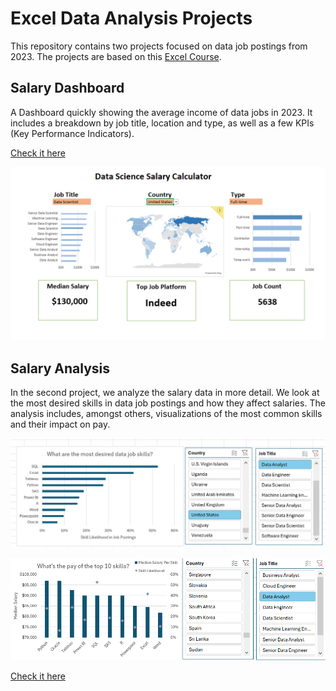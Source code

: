 # Excel Data Analysis Projects

This repository contains two projects focused on data job postings from 2023. The projects are based on this [Excel Course](https://github.com/lukebarousse/Excel_Data_Analytics_Course/tree/main).

## Salary Dashboard

A Dashboard quickly showing the average income of data jobs in 2023. It includes a breakdown by job title, location and type, as well as a few KPIs (Key Performance Indicators).  

[Check it here](Project_1)

![dashboard](assets/dashboard.png)

## Salary Analysis

In the second project, we analyze the salary data in more detail. We look at the most desired skills in data job postings and how they affect salaries. The analysis includes, amongst others, visualizations of the most common skills and their impact on pay.

![most_desired_skills](assets/most_desired_skills.png)

![top_skills_pay](assets/top_skills_pay.png)

[Check it here](Project_2)